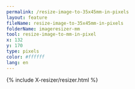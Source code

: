 ```yaml
---
permalink: /resize-image-to-35x45mm-in-pixels
layout: feature
fileName: resize-image-to-35x45mm-in-pixels
folderName: imageresizer-mm
tool: resize-image-to-mm-in-pixel
x: 132
y: 170
type: pixels
color: #ffffff
lang: en
---
```


{% include X-resizer/resizer.html %}